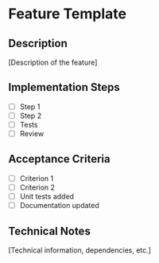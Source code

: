 # Feature Template

## Description
[Description of the feature]

## Implementation Steps
- [ ] Step 1
- [ ] Step 2
- [ ] Tests
- [ ] Review

## Acceptance Criteria
- [ ] Criterion 1
- [ ] Criterion 2
- [ ] Unit tests added
- [ ] Documentation updated

## Technical Notes
[Technical information, dependencies, etc.]